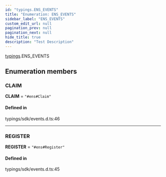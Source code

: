 ```yaml
---
id: "typings.ENS_EVENTS"
title: "Enumeration: ENS_EVENTS"
sidebar_label: "ENS_EVENTS"
custom_edit_url: null
pagination_prev: null
pagination_next: null
hide_title: true
description: "Test Description"
---
```


[typings](../namespaces/typings.md).ENS_EVENTS

## Enumeration members

### CLAIM

 **CLAIM** = `"#ens#Claim"`

#### Defined in

typings/sdk/events.d.ts:46

___

### REGISTER

 **REGISTER** = `"#ens#Register"`

#### Defined in

typings/sdk/events.d.ts:45

